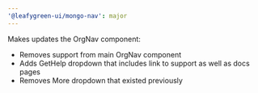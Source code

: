 ```yaml
---
'@leafygreen-ui/mongo-nav': major
---
```


Makes updates the OrgNav component: 
- Removes support from main OrgNav component
- Adds GetHelp dropdown that includes link to support as well as docs pages
- Removes More dropdown that existed previously
